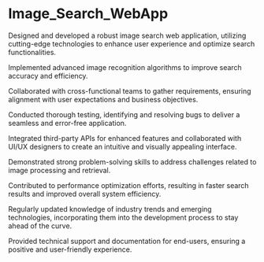 # Image_Search_WebApp

Designed and developed a robust image search web application, utilizing cutting-edge technologies to enhance user experience and optimize search functionalities.

Implemented advanced image recognition algorithms to improve search accuracy and efficiency.

Collaborated with cross-functional teams to gather requirements, ensuring alignment with user expectations and business objectives.

Conducted thorough testing, identifying and resolving bugs to deliver a seamless and error-free application.

Integrated third-party APIs for enhanced features and collaborated with UI/UX designers to create an intuitive and visually appealing interface.

Demonstrated strong problem-solving skills to address challenges related to image processing and retrieval.

Contributed to performance optimization efforts, resulting in faster search results and improved overall system efficiency.

Regularly updated knowledge of industry trends and emerging technologies, incorporating them into the development process to stay ahead of the curve.

Provided technical support and documentation for end-users, ensuring a positive and user-friendly experience.
